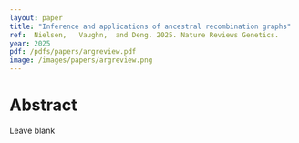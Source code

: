 ```yaml
---
layout: paper
title: "Inference and applications of ancestral recombination graphs"
ref:  Nielsen,   Vaughn,  and Deng. 2025. Nature Reviews Genetics.
year: 2025
pdf: /pdfs/papers/argreview.pdf
image: /images/papers/argreview.png
---
```


# Abstract

Leave blank

